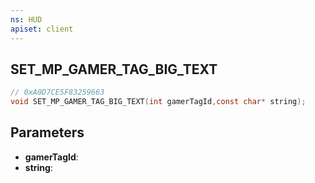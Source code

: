 ```yaml
---
ns: HUD
apiset: client
---
```

## SET_MP_GAMER_TAG_BIG_TEXT

```c
// 0xA0D7CE5F83259663
void SET_MP_GAMER_TAG_BIG_TEXT(int gamerTagId,const char* string);
```


## Parameters
* **gamerTagId**:
* **string**:



